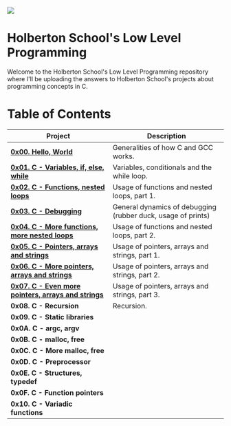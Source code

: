 ![](https://www.holbertonschool.com/holberton-logo.png)

# Holberton School's Low Level Programming #

Welcome to the Holberton School's Low Level Programming repository where I'll be uploading the answers to Holberton School's projects about programming concepts in C. 

# Table of Contents #

| **Project**                                               | **Description**                                                     |
| --------------------------------------------------------- | ------------------------------------------------------------------- |
| **[0x00. Hello, World](./0x00-hello_world)**                               | Generalities of how C and GCC works.                                |
| **[0x01. C - Variables, if, else, while](./0x01-variables_if_else_while)**             | Variables, conditionals and the while loop.                         |
| **[0x02. C - Functions, nested loops](./0x02-functions_nested_loops)**                | Usage of functions and nested loops, part 1.                        |
| **[0x03. C - Debugging](./0x03-debugging)**                              | General dynamics of debugging (rubber duck, usage of prints)        |
| **[0x04. C - More functions, more nested loops](./0x04-more_functions_nested_loops)**      | Usage of functions and nested loops, part 2.                        |
| **[0x05. C - Pointers, arrays and strings](./0x05-pointers_arrays_strings)**           | Usage of pointers, arrays and strings, part 1.                      |
| **[0x06. C - More pointers, arrays and strings](./0x06-pointers_arrays_strings)**      | Usage of pointers, arrays and strings, part 2.                      |
| **[0x07. C - Even more pointers, arrays and strings](./0x07-pointers_arrays_strings)** | Usage of pointers, arrays and strings, part 3.                      |
| **0x08. C - Recursion**                                   | Recursion.                                                          |
| **0x09. C - Static libraries**                            |                                                                     |
| **0x0A. C - argc, argv**                                  |                                                                     |
| **0x0B. C - malloc, free**                                |                                                                     |
| **0x0C. C - More malloc, free**                           |                                                                     |
| **0x0D. C - Preprocessor**                                |                                                                     |
| **0x0E. C - Structures, typedef**                         |                                                                     |
| **0x0F. C - Function pointers**                           |                                                                     |
| **0x10. C - Variadic functions**                          |                                                                     |

